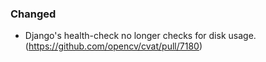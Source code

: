 ### Changed

- Django's health-check no longer checks for disk usage.
  (<https://github.com/opencv/cvat/pull/7180>)
